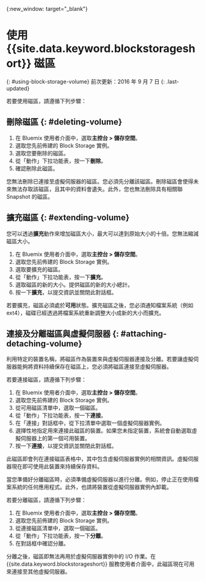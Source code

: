 {:new_window: target="_blank"} 

# 使用 {{site.data.keyword.blockstorageshort}} 磁區  
{: #using-block-storage-volume} 
前次更新：2016 年 9 月 7 日
{: .last-updated}

若要使用磁區，請遵循下列步驟：

## 刪除磁區 {: #deleting-volume}

1.  在 Bluemix 使用者介面中，選取**主控台 > 儲存空間**。
2.  選取您先前佈建的 Block Storage 實例。
3.	選取您要刪除的磁區。
4.	從「動作」下拉功能表，按一下**刪除**。
5.	確認刪除此磁區。

您無法刪除已連接至虛擬伺服器的磁區。您必須先分離該磁區。刪除磁區會使得未來無法存取該磁區，且其中的資料會遺失。此外，您也無法刪除具有相關聯 Snapshot 的磁區。

## 擴充磁區 {: #extending-volume}
您可以透過**擴充**動作來增加磁區大小，最大可以達到原始大小的十倍。您無法縮減磁區大小。

1.  在 Bluemix 使用者介面中，選取**主控台 > 儲存空間**。
2.  選取您先前佈建的 Block Storage 實例。
3.	選取要擴充的磁區。
4.	從「動作」下拉功能表，按一下**擴充**。
5.	選取磁區的新的大小。提供磁區的新的大小總計。
6.	按一下**擴充**，以提交資訊並關閉此對話框。 

若要擴充，磁區必須處於**可用**狀態。擴充磁區之後，您必須通知檔案系統（例如 ext4），磁碟已經透過將檔案系統重新調整大小成新的大小而擴充。 

## 連接及分離磁區與虛擬伺服器 {: #attaching-detaching-volume}
利用特定的裝置名稱，將磁區作為裝置來與虛擬伺服器連接及分離。若要讓虛擬伺服器能夠將資料持續保存在磁區上，您必須將磁區連接至虛擬伺服器。

若要連接磁區，請遵循下列步驟： 

1.  在 Bluemix 使用者介面中，選取**主控台 > 儲存空間**。
2.  選取您先前佈建的 Block Storage 實例。
3.	從可用磁區清單中，選取一個磁區。
4.	從「動作」下拉功能表，按一下**連接**。
5.	在「連接」對話框中，從下拉清單中選取一個虛擬伺服器實例。 
6.	選擇性地指定用來連接此磁區的裝置。如果您未指定裝置，系統會自動選取虛擬伺服器上的第一個可用裝置。
7.	按一下**連接**，以提交資訊並關閉此對話框。

此磁區即會列在連接磁區表格中，其中包含虛擬伺服器實例的相關資訊。虛擬伺服器現在即可使用此裝置來持續保存資料。 

當您準備好分離磁區時，必須準備虛擬伺服器以進行分離。例如，停止正在使用檔案系統的任何應用程式。此外，也請將裝置從虛擬伺服器實例內卸載。

若要分離磁區，請遵循下列步驟： 

1.  在 Bluemix 使用者介面中，選取**主控台 > 儲存空間**。
2.  選取您先前佈建的 Block Storage 實例。
3.	從連接磁區清單中，選取一個磁區。 
4.	從「動作」下拉功能表，按一下**分離**。
5.	在對話框中確認分離。 

分離之後，磁區即無法再用於虛擬伺服器實例中的 I/O 作業。在 {{site.data.keyword.blockstorageshort}} 服務使用者介面中，此磁區現在可用來連接至其他虛擬伺服器。
